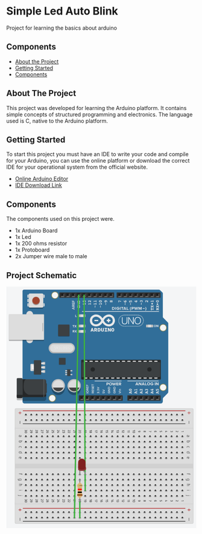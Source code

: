 # Simple Led Auto Blink
Project for learning the basics about arduino

## Components

* [About the Project](#about-the-project)
* [Getting Started](#getting-started)
* [Components](#components)

## About The Project
This project was developed for learning the Arduino platform. It contains simple concepts of structured programming and electronics. The language used is C, native to the Arduino platform.

## Getting Started
To start this project you must have an IDE to write your code and compile for your Arduino, you can use the online platform or download the correct IDE for your operational system from the official website.
* [Online Arduino Editor](https://create.arduino.cc/editor)
* [IDE Download Link](https://www.arduino.cc/en/Main/Software#download)


## Components
The components used on this project were.
* 1x Arduino Board
* 1x Led
* 1x 200 ohms resistor
* 1x Protoboard
* 2x Jumper wire male to male

## Project Schematic
![schematic](images/schematic.png)
